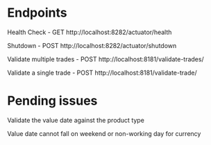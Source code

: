 # Endpoints
Health Check - GET http://localhost:8282/actuator/health

Shutdown - POST http://localhost:8282/actuator/shutdown

Validate multiple trades - POST http://localhost:8181/validate-trades/

Validate a single trade - POST http://localhost:8181/validate-trade/

# Pending issues
Validate the value date against the product type

Value date cannot fall on weekend or non-working day for currency
